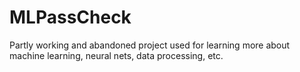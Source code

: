 # MLPassCheck
Partly working and abandoned project used for learning more about machine learning, neural nets, data processing, etc.
